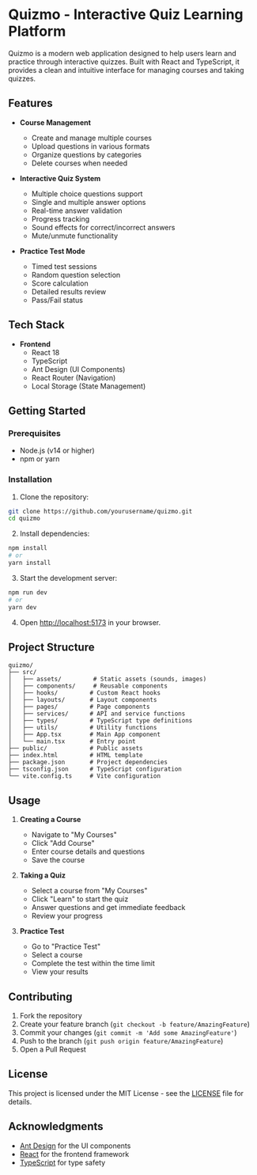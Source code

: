 # Quizmo - Interactive Quiz Learning Platform

Quizmo is a modern web application designed to help users learn and practice through interactive quizzes. Built with React and TypeScript, it provides a clean and intuitive interface for managing courses and taking quizzes.

## Features

- **Course Management**
  - Create and manage multiple courses
  - Upload questions in various formats
  - Organize questions by categories
  - Delete courses when needed

- **Interactive Quiz System**
  - Multiple choice questions support
  - Single and multiple answer options
  - Real-time answer validation
  - Progress tracking
  - Sound effects for correct/incorrect answers
  - Mute/unmute functionality

- **Practice Test Mode**
  - Timed test sessions
  - Random question selection
  - Score calculation
  - Detailed results review
  - Pass/Fail status

## Tech Stack

- **Frontend**
  - React 18
  - TypeScript
  - Ant Design (UI Components)
  - React Router (Navigation)
  - Local Storage (State Management)

## Getting Started

### Prerequisites

- Node.js (v14 or higher)
- npm or yarn

### Installation

1. Clone the repository:
```bash
git clone https://github.com/yourusername/quizmo.git
cd quizmo
```

2. Install dependencies:
```bash
npm install
# or
yarn install
```

3. Start the development server:
```bash
npm run dev
# or
yarn dev
```

4. Open [http://localhost:5173](http://localhost:5173) in your browser.

## Project Structure

```
quizmo/
├── src/
│   ├── assets/         # Static assets (sounds, images)
│   ├── components/     # Reusable components
│   ├── hooks/         # Custom React hooks
│   ├── layouts/       # Layout components
│   ├── pages/         # Page components
│   ├── services/      # API and service functions
│   ├── types/         # TypeScript type definitions
│   ├── utils/         # Utility functions
│   ├── App.tsx        # Main App component
│   └── main.tsx       # Entry point
├── public/            # Public assets
├── index.html         # HTML template
├── package.json       # Project dependencies
├── tsconfig.json      # TypeScript configuration
└── vite.config.ts     # Vite configuration
```

## Usage

1. **Creating a Course**
   - Navigate to "My Courses"
   - Click "Add Course"
   - Enter course details and questions
   - Save the course

2. **Taking a Quiz**
   - Select a course from "My Courses"
   - Click "Learn" to start the quiz
   - Answer questions and get immediate feedback
   - Review your progress

3. **Practice Test**
   - Go to "Practice Test"
   - Select a course
   - Complete the test within the time limit
   - View your results

## Contributing

1. Fork the repository
2. Create your feature branch (`git checkout -b feature/AmazingFeature`)
3. Commit your changes (`git commit -m 'Add some AmazingFeature'`)
4. Push to the branch (`git push origin feature/AmazingFeature`)
5. Open a Pull Request

## License

This project is licensed under the MIT License - see the [LICENSE](LICENSE) file for details.

## Acknowledgments

- [Ant Design](https://ant.design/) for the UI components
- [React](https://reactjs.org/) for the frontend framework
- [TypeScript](https://www.typescriptlang.org/) for type safety 